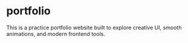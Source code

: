 # portfolio
This is a practice portfolio website built to explore creative UI, smooth animations, and modern frontend tools.
